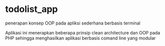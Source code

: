 # todolist_app
penerapan  konsep OOP pada apliksi sederhana berbasis terminal

Aplikasi ini menerapkan beberapa prinsip clean architecture dan OOP pada PHP sehingga menghasilkan aplikasi berbasis comand line yang modular
